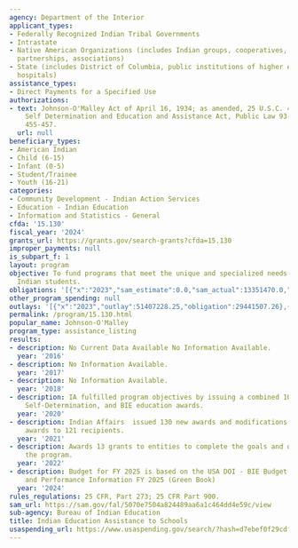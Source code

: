 ```yaml
---
agency: Department of the Interior
applicant_types:
- Federally Recognized Indian Tribal Governments
- Intrastate
- Native American Organizations (includes Indian groups, cooperatives, corporations,
  partnerships, associations)
- State (includes District of Columbia, public institutions of higher education and
  hospitals)
assistance_types:
- Direct Payments for a Specified Use
authorizations:
- text: Johnson-O'Malley Act of April 16, 1934; as amended, 25 U.S.C. 452; Indian
    Self Determination and Education and Assistance Act, Public Law 93-638; 25 U.S.C.
    455-457.
  url: null
beneficiary_types:
- American Indian
- Child (6-15)
- Infant (0-5)
- Student/Trainee
- Youth (16-21)
categories:
- Community Development - Indian Action Services
- Education - Indian Education
- Information and Statistics - General
cfda: '15.130'
fiscal_year: '2024'
grants_url: https://grants.gov/search-grants?cfda=15.130
improper_payments: null
is_subpart_f: 1
layout: program
objective: To fund programs that meet the unique and specialized needs of eligible
  Indian students.
obligations: '[{"x":"2023","sam_estimate":0.0,"sam_actual":13351470.0,"usa_spending_actual":31112541.33},{"x":"2024","sam_estimate":0.0,"sam_actual":106377020.0,"usa_spending_actual":114652593.73},{"x":"2025","sam_estimate":0.0,"sam_actual":121068999.0,"usa_spending_actual":17074739.34}]'
other_program_spending: null
outlays: '[{"x":"2023","outlay":51407228.25,"obligation":29441507.26},{"x":"2024","outlay":131427856.17,"obligation":99435102.18},{"x":"2025","outlay":9756262.63,"obligation":8675164.66}]'
permalink: /program/15.130.html
popular_name: Johnson-O'Malley
program_type: assistance_listing
results:
- description: No Current Data Available No Information Available.
  year: '2016'
- description: No Information Available.
  year: '2017'
- description: No Information Available.
  year: '2018'
- description: IA fulfilled program objectives by issuing a combined 100 Self-Governance,
    Self-Determination, and BIE education awards.
  year: '2020'
- description: Indian Affairs  issued 130 new awards and modifications to existing
    awards to 121 recipients.
  year: '2021'
- description: Awards 13 grants to entities to complete the goals and objectives of
    the program.
  year: '2022'
- description: Budget for FY 2025 is based on the USA DOI - BIE Budget Justification
    and Performance Information FY 2025 (Green Book)
  year: '2024'
rules_regulations: 25 CFR, Part 273; 25 CFR Part 900.
sam_url: https://sam.gov/fal/5070e7504a824489aa6a1c464dd4e59c/view
sub-agency: Bureau of Indian Education
title: Indian Education Assistance to Schools
usaspending_url: https://www.usaspending.gov/search/?hash=d7ebef0f29cdfdcb827779651f4d404f
---
```

